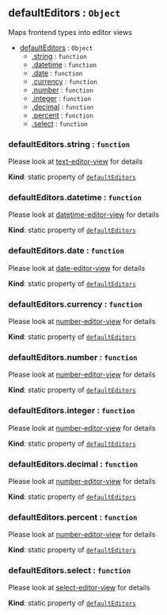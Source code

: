 <a name="module_defaultEditors"></a>
## defaultEditors : <code>Object</code>
Maps frontend types into editor views


* [defaultEditors](#module_defaultEditors) : <code>Object</code>
  * [.string](#module_defaultEditors.string) : <code>function</code>
  * [.datetime](#module_defaultEditors.datetime) : <code>function</code>
  * [.date](#module_defaultEditors.date) : <code>function</code>
  * [.currency](#module_defaultEditors.currency) : <code>function</code>
  * [.number](#module_defaultEditors.number) : <code>function</code>
  * [.integer](#module_defaultEditors.integer) : <code>function</code>
  * [.decimal](#module_defaultEditors.decimal) : <code>function</code>
  * [.percent](#module_defaultEditors.percent) : <code>function</code>
  * [.select](#module_defaultEditors.select) : <code>function</code>

<a name="module_defaultEditors.string"></a>
### defaultEditors.string : <code>function</code>
Please look at [text-editor-view](../frontend/editor/text-editor-view.md) for details

**Kind**: static property of <code>[defaultEditors](#module_defaultEditors)</code>  
<a name="module_defaultEditors.datetime"></a>
### defaultEditors.datetime : <code>function</code>
Please look at [datetime-editor-view](../frontend/editor/datetime-editor-view.md) for details

**Kind**: static property of <code>[defaultEditors](#module_defaultEditors)</code>  
<a name="module_defaultEditors.date"></a>
### defaultEditors.date : <code>function</code>
Please look at [date-editor-view](../frontend/editor/date-editor-view.md) for details

**Kind**: static property of <code>[defaultEditors](#module_defaultEditors)</code>  
<a name="module_defaultEditors.currency"></a>
### defaultEditors.currency : <code>function</code>
Please look at [number-editor-view](../frontend/editor/number-editor-view.md) for details

**Kind**: static property of <code>[defaultEditors](#module_defaultEditors)</code>  
<a name="module_defaultEditors.number"></a>
### defaultEditors.number : <code>function</code>
Please look at [number-editor-view](../frontend/editor/number-editor-view.md) for details

**Kind**: static property of <code>[defaultEditors](#module_defaultEditors)</code>  
<a name="module_defaultEditors.integer"></a>
### defaultEditors.integer : <code>function</code>
Please look at [number-editor-view](../frontend/editor/number-editor-view.md) for details

**Kind**: static property of <code>[defaultEditors](#module_defaultEditors)</code>  
<a name="module_defaultEditors.decimal"></a>
### defaultEditors.decimal : <code>function</code>
Please look at [number-editor-view](../frontend/editor/number-editor-view.md) for details

**Kind**: static property of <code>[defaultEditors](#module_defaultEditors)</code>  
<a name="module_defaultEditors.percent"></a>
### defaultEditors.percent : <code>function</code>
Please look at [number-editor-view](../frontend/editor/number-editor-view.md) for details

**Kind**: static property of <code>[defaultEditors](#module_defaultEditors)</code>  
<a name="module_defaultEditors.select"></a>
### defaultEditors.select : <code>function</code>
Please look at [select-editor-view](../frontend/editor/select-editor-view.md) for details

**Kind**: static property of <code>[defaultEditors](#module_defaultEditors)</code>  
